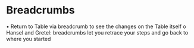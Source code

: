 # Breadcrumbs

•	Return to Table via breadcrumb to see the changes on the Table itself
o	Hansel and Gretel: breadcrumbs let you retrace your steps and go back to where you started
